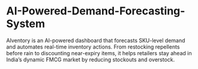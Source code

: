 # AI-Powered-Demand-Forecasting-System
AIventory is an AI-powered dashboard that forecasts SKU-level demand and automates real-time inventory actions. From restocking repellents before rain to discounting near-expiry items, it helps retailers stay ahead in India’s dynamic FMCG market by reducing stockouts and overstock.
